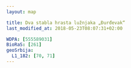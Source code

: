 ```yaml
---
layout: map

title: Dva stabla hrasta lužnjaka „Đurđevak“
last_modified_at: 2018-05-23T08:07:31+02:00

WDPA: [555589031]
BioRaS: [261]
geoSrbija:
  L1_182: [70, 71]
---
```


